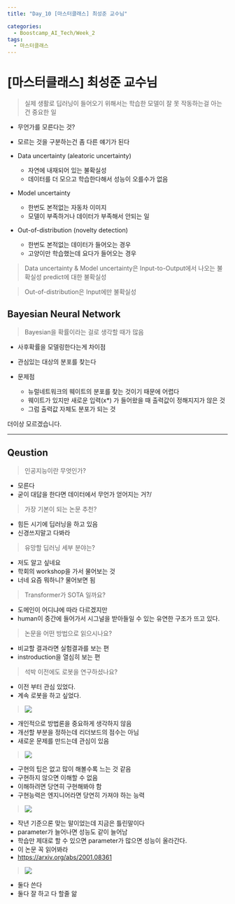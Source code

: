 ```yaml
---
title: "Day_10 [마스터클래스] 최성준 교수님"

categories:
  - Boostcamp_AI_Tech/Week_2
tags:
  - 마스터클래스
---
```


# [마스터클래스] 최성준 교수님

> 실제 생활로 딥러닝이 들어오기 위해서는 학습한 모델이 잘 못 작동하는걸 아는건 중요한 일

- 무언가를 모른다는 것?
- 모르는 것을 구분하는건 좀 다른 얘기가 된다

- Data uncertainty (aleatoric uncertainty)
  - 자연에 내재되어 있는 불확실성
  - 데이터를 더 모으고 학습한다해서 성능이 오를수가 없음
- Model uncertainty
  - 한번도 본적없는 자동차 이미지
  - 모델이 부족하거나 데이터가 부족해서 안되는 일
- Out-of-distribution (novelty detection)
  - 한번도 본적없는 데이터가 들어오는 경우
  - 고양이만 학습했는데 요다가 들어오는 경우

> Data uncertainty & Model uncertainty은 Input-to-Output에서 나오는 불확실성
predict에 대한 불확실성

> Out-of-distribution은 Input에만 불확실성

## Bayesian Neural Network

> Bayesian을 확률이라는 걸로 생각할 때가 많음

- 사후확률을 모델링한다는게 차이점
- 관심있는 대상의 분포를 찾는다

- 문제점
  - 뉴럴네트워크의 웨이트의 분포를 찾는 것이기 때문에 어렵다
  - 웨이트가 있지만 새로운 입력(x*) 가 들어왔을 때 출력값이 정해지지가 않은 것
  - 그럼 출력값 자체도 분포가 되는 것

더이상 모르겠습니다.

---
## Qeustion

> 인공지능이란 무엇인가?

- 모른다
- 굳이 대답을 한다면 데이터에서 무언가 얻어지는 거?/

>  가장 기본이 되는 논문 추천?

- 힘든 시기에 딥러닝을 하고 있음
- 신경쓰지말고 다봐라

> 유망할 딥러닝 세부 분야는?

- 저도 알고 싶네요
- 학회의 workshop을 가서 물어보는 것
- 너네 요즘 뭐하니? 물어보면 됨
  
> Transformer가 SOTA 일까요?

- 도메인이 어디냐에 따라 다르겠지만
- human이 중간에 들어가서 시그널을 받아들일 수 있는 유연한 구조가 뜨고 있다.

> 논문을 어떤 방법으로 읽으시나요?

- 비교할 결과라면 실험결과를 보는 편
- instroduction을 열심히 보는 편

> 석박 이전에도 로봇을 연구하셨나요?

- 이전 부터 관심 있었다.
- 계속 로봇을 하고 싶었다.

> ![]({{site.url}}/assets/images/boostcamp/2021-08-13-18-52-45.png)

- 개인적으로 방법론을 중요하게 생각하지 않음
- 개선할 부분을 정하는데 리더보드의 점수는 아님
- 새로운 문제를 만드는데 관심이 있음

> ![]({{site.url}}/assets/images/boostcamp/2021-08-13-18-54-10.png)

- 구현의 팁은 없고 많이 해볼수록 느는 것 같음
- 구현하지 않으면 이해할 수 없음
- 이해하려면 당연히 구현해봐야 함
- 구현능력은 엔지니어라면 당연히 가져야 하는 능력

> ![]({{site.url}}/assets/images/boostcamp/2021-08-13-18-55-02.png)

- 작년 기준으론 맞는 말이었는데 지금은 틀린말이다
- parameter가 늘어나면 성능도 같이 늘어남
- 학습만 제대로 할 수 있으면 parameter가 많으면 성능이 올라간다.
- 이 논문 꼭 읽어봐라
- https://arxiv.org/abs/2001.08361

> ![]({{site.url}}/assets/images/boostcamp/2021-08-13-18-56-30.png)

- 둘다 쓴다
- 둘다 잘 하고 다 할줄 앎
